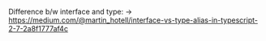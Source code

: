 
Difference b/w interface and type: -> https://medium.com/@martin_hotell/interface-vs-type-alias-in-typescript-2-7-2a8f1777af4c

